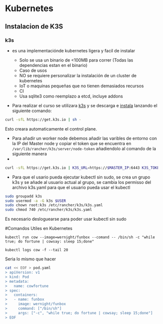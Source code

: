 # Kubernetes

## Instalacion de K3S
### k3s
- es una implementaciónde kubernetes ligera y facil de instalar
  - Solo se usa un binario de <100MB para correr (Todas las dependencias estan en el binario)
  -  Caso de usos 
    - NO se requiere personalizar la instalación de un cluster de kubernetes
    - IoT o maquinas pequeñas que no tienen demasiados recursos
    - CI 
  - Usa sqlite3 como reemplazo a etcd, incluye addons 


- Para realizar el curso se utilizara [k3s](https://k3s.io/) y se descarga e [instala](https://rancher.com/docs/k3s/latest/en/quick-start/) lanzando el siguiente comando:
```bash
curl -sfL https://get.k3s.io | sh -
```
Esto creara automaticamente el control plane.
- Para añadir un worker node debemos añadir las varibles de entorno con la IP del Master node y copiar el token que se encuentra en `/var/lib/rancher/k3s/server/node-token` añadiendolo al comando de la siguiente manera
-
```bash
curl -sfL https://get.k3s.io | K3S_URL=https://$MASTER_IP:6443 K3S_TOKEN=$TOKEN sh -
```
- Para que el usario pueda ejecutar kubectl sin sudo, se crea un grupo k3s y se añade al usuario actual al grupo, se cambia los permisso del archivo k3s.yaml para que el usuario pueda usar el kubectl
```bash
sudo groupadd k3s
sudo usermod -a -G k3s $USER
sudo chown root:k3s /etc/rancher/k3s/k3s.yaml
sudo chmod 740 /etc/rancher/k3s/k3s.yaml
```

Es necesario desloguearse para poder usar kubectl sin sudo

#Comandos Utiles en Kubernetes
```
kubectl run cow --image=wernight/funbox --comand -- /bin/sh -c "while true; do fortune | cowsay: sleep 15;done"

kubectl logs cow -f --tail 20
```
Seria lo mismo que hacer

```bash
cat << EOF > pod.yaml
> apiVersion: v1
> kind: Pod
> metadata:
>   name: cowfortune
> spec:
>   containers:
>   - name: funbox
>     image: wernight/funbox
>     command: ["/bin/sh"]
>     args: ["-c", "while true; do fortune | cowsay; sleep 15;done"]
> EOF
```


